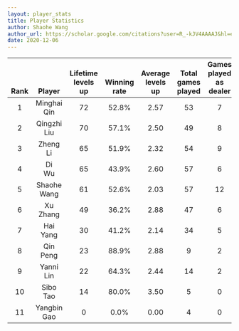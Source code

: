 ```yaml
---
layout: player_stats
title: Player Statistics
author: Shaohe Wang
author_url: https://scholar.google.com/citations?user=R_-kJV4AAAAJ&hl=en
date: 2020-12-06
---
```


<div class="table-wrapper" markdown="block">

| <br><br><br>Rank | <br><br><br>Player | <br> Lifetime <br> levels <br> up | <br><br> Winning <br> rate | <br> Average <br> levels <br> up | <br> Total <br> games <br> played | Games <br> played <br> as <br> dealer | N_games <br> short <br> staffed <br> as dealer | Winning <br> rate <br> as <br> dealer |
|:---:|:---:|:---:|:---:|:---:|:---:|:---:|:---:|:---:|
| 1 | Minghai <br> Qin | 72 | 52.8% | 2.57 | 53 | 7 | 1 | 57.1% |
| 2 | Qingzhi <br> Liu | 70 | 57.1% | 2.50 | 49 | 8 | 2 | 62.5% |
| 3 | Zheng <br> Li | 65 | 51.9% | 2.32 | 54 | 9 | 0 | 44.4% |
| 4 | Di <br> Wu | 65 | 43.9% | 2.60 | 57 | 6 | 0 | 50.0% |
| 5 | Shaohe <br> Wang | 61 | 52.6% | 2.03 | 57 | 12 | 1 | 33.3% |
| 6 | Xu <br> Zhang | 49 | 36.2% | 2.88 | 47 | 6 | 0 | 16.7% |
| 7 | Hai <br> Yang | 30 | 41.2% | 2.14 | 34 | 5 | 1 | 20.0% |
| 8 | Qin <br> Peng | 23 | 88.9% | 2.88 | 9 | 2 | 0 | 100.0% |
| 9 | Yanni <br> Lin | 22 | 64.3% | 2.44 | 14 | 2 | 1 | 100.0% |
| 10 | Sibo <br> Tao | 14 | 80.0% | 3.50 | 5 | 0 | 0 | 0.0% |
| 11 | Yangbin <br> Gao | 0 | 0.0% | 0.00 | 4 | 0 | 0 | 0.0% |

</div>
